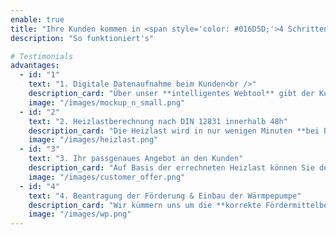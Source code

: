 ```yaml
---
enable: true
title: "Ihre Kunden kommen in <span style='color: #016D5D;'>4 Schritten</span> zur neuen Wärmepumpe"
description: "So funktioniert's"

# Testimonials
advantages:
  - id: "1"
    text: "1. Digitale Datenaufnahme beim Kunden<br />"
    description_card: "Über unser **intelligentes Webtool** gibt der Kunde alle relevanten Daten bequem von zuhause aus ein. Diese werden umgehend nach Plausibilität geprüft."
    image: "/images/mockup_n_small.png"
  - id: "2"
    text: "2. Heizlastberechnung nach DIN 12831 innerhalb 48h"
    description_card: "Die Heizlast wird in nur wenigen Minuten **bei Bedarf** nach **DIN 12831** berechnet sobald die Dateneingabe vollständig ist. Der Kunde und Sie erhalten das Ergebnis umgehend per Mail."
    image: "/images/heizlast.png"
  - id: "3"
    text: "3. Ihr passgenaues Angebot an den Kunden"
    description_card: "Auf Basis der errechneten Heizlast können Sie dem Kunden ein **passgenaues Angebot** machen, sodass die Wärmepumpe weder über- noch unterdimensioniert ist."
    image: "/images/customer_offer.png"
  - id: "4"
    text: "4. Beantragung der Förderung & Einbau der Wärmpepumpe"
    description_card: "Wir kümmern uns um die **korrekte Fördermittelbeantragung** über die KfW, sodass Sie sich auf den Einbau der Heizung konzentrieren können."
    image: "/images/wp.png"
---
```

